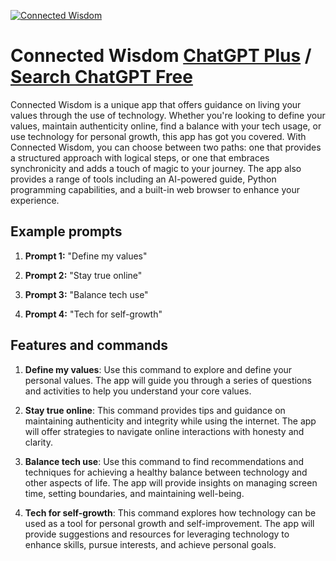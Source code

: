
[![Connected Wisdom](https://files.oaiusercontent.com/file-yJj1boFohyJE7mptXZMGYR2S?se=2123-10-16T22%3A14%3A16Z&sp=r&sv=2021-08-06&sr=b&rscc=max-age%3D31536000%2C%20immutable&rscd=attachment%3B%20filename%3Daadc3f40-50fe-4354-9d44-b5c5b0b8fc38.png&sig=cYuy39p7hDMMJpbUJVzxIfhWocIdg1%2BLvohJrQNuhRA%3D)](https://chat.openai.com/g/g-TBdV7iOA8-connected-wisdom)

# Connected Wisdom [ChatGPT Plus](https://chat.openai.com/g/g-TBdV7iOA8-connected-wisdom) / [Search ChatGPT Free](https://gptcall.net/index.html#/?search=Connected%20Wisdom)

Connected Wisdom is a unique app that offers guidance on living your values through the use of technology. Whether you're looking to define your values, maintain authenticity online, find a balance with your tech usage, or use technology for personal growth, this app has got you covered. With Connected Wisdom, you can choose between two paths: one that provides a structured approach with logical steps, or one that embraces synchronicity and adds a touch of magic to your journey. The app also provides a range of tools including an AI-powered guide, Python programming capabilities, and a built-in web browser to enhance your experience.

## Example prompts

1. **Prompt 1:** "Define my values"

2. **Prompt 2:** "Stay true online"

3. **Prompt 3:** "Balance tech use"

4. **Prompt 4:** "Tech for self-growth"


## Features and commands

1. **Define my values**: Use this command to explore and define your personal values. The app will guide you through a series of questions and activities to help you understand your core values.

2. **Stay true online**: This command provides tips and guidance on maintaining authenticity and integrity while using the internet. The app will offer strategies to navigate online interactions with honesty and clarity.

3. **Balance tech use**: Use this command to find recommendations and techniques for achieving a healthy balance between technology and other aspects of life. The app will provide insights on managing screen time, setting boundaries, and maintaining well-being.

4. **Tech for self-growth**: This command explores how technology can be used as a tool for personal growth and self-improvement. The app will provide suggestions and resources for leveraging technology to enhance skills, pursue interests, and achieve personal goals.


